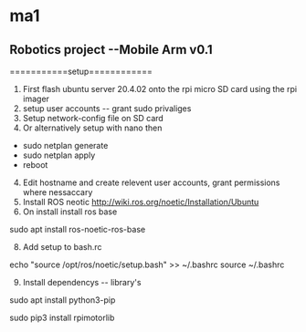 # ma1
## Robotics project --Mobile Arm v0.1

===========setup============

1. First flash ubuntu server 20.4.02 onto the rpi micro SD card using the rpi imager
2. setup user accounts -- grant sudo privaliges
3. Setup network-config file on SD card
4. Or alternatively setup with nano then

- sudo netplan generate
- sudo netplan apply
- reboot
  
4. Edit hostname and create relevent user accounts, grant permissions where nessaccary
5. Install ROS neotic http://wiki.ros.org/noetic/Installation/Ubuntu
6. On install install ros base

sudo apt install ros-noetic-ros-base

8. Add setup to bash.rc

echo "source /opt/ros/noetic/setup.bash" >> ~/.bashrc
source ~/.bashrc

9. Install dependencys -- library's

sudo apt install python3-pip

sudo pip3 install rpimotorlib


